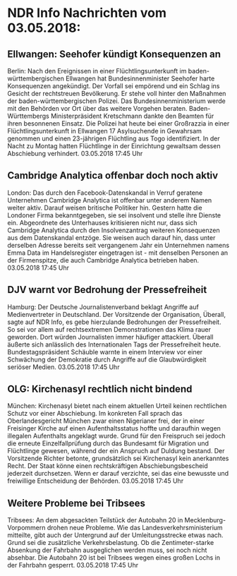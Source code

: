 # NDR Info Nachrichten vom 03.05.2018:


## Ellwangen: Seehofer kündigt Konsequenzen an
Berlin: Nach den Ereignissen in einer Flüchtlingsunterkunft im baden-württembergischen Ellwangen hat Bundesinnenminister Seehofer harte Konsequenzen angekündigt. Der Vorfall sei empörend und ein Schlag ins Gesicht der rechtstreuen Bevölkerung. Er stehe voll hinter den Maßnahmen der baden-württembergischen Polizei. Das Bundesinnenministerium werde mit den Behörden vor Ort über das weitere Vorgehen beraten. Baden-Württembergs Ministerpräsident Kretschmann dankte den Beamten für ihren besonnenen Einsatz. Die Polizei hat heute bei einer Großrazzia in einer Flüchtlingsunterkunft in Ellwangen 17 Asylsuchende in Gewahrsam genommen und einen 23-jährigen Flüchtling aus Togo identifiziert. In der Nacht zu Montag hatten Flüchtlinge in der Einrichtung gewaltsam dessen Abschiebung verhindert. 03.05.2018 17:45 Uhr 

## Cambridge Analytica offenbar doch noch aktiv
London: Das durch den Facebook-Datenskandal in Verruf geratene Unternehmen Cambridge Analytica ist offenbar unter anderem Namen weiter aktiv. Darauf weisen britische Politiker hin. Gestern hatte die Londoner Firma bekanntgegeben, sie sei insolvent und stelle ihre Dienste ein. Abgeordnete des Unterhauses kritisieren nicht nur, dass sich Cambridge Analytica durch den Insolvenzantrag weiteren Konsequenzen aus dem Datenskandal entzöge. Sie weisen auch darauf hin, dass unter derselben Adresse bereits seit vergangenem Jahr ein Unternehmen namens Emma Data im Handelsregister eingetragen ist - mit denselben Personen an der Firmenspitze, die auch Cambridge Analytica betrieben haben. 03.05.2018 17:45 Uhr 

## DJV warnt vor Bedrohung der Pressefreiheit
Hamburg: Der Deutsche Journalistenverband beklagt Angriffe auf Medienvertreter in Deutschland. Der Vorsitzende der Organisation, Überall, sagte auf NDR Info, es gebe hierzulande Bedrohungen der Pressefreiheit. So sei vor allem auf rechtsextremen Demonstrationen das Klima rauer geworden. Dort würden Journalisten immer häufiger attackiert. Überall äußerte sich anlässlich des Internationalen Tags der Pressefreiheit heute. Bundestagspräsident Schäuble warnte in einem Interview vor einer Schwächung der Demokratie durch Angriffe auf die Glaubwürdigkeit seriöser Medien. 03.05.2018 17:45 Uhr 

## OLG: Kirchenasyl rechtlich nicht bindend
München: 	Kirchenasyl bietet nach einem aktuellen Urteil keinen rechtlichen Schutz vor einer Abschiebung. Im konkreten Fall sprach das Oberlandesgericht München zwar einen Nigerianer frei, der in einer Freisinger Kirche auf einen Aufenthaltsstatus hoffte und daraufhin wegen illegalen Aufenthalts angeklagt wurde. Grund für den Freispruch sei jedoch die erneute Einzelfallprüfung durch das Bundesamt für Migration und Flüchtlinge gewesen, während der ein Anspruch auf Duldung bestand. Der Vorsitzende Richter betonte, grundsätzlich sei Kirchenasyl kein anerkanntes Recht. Der Staat könne einen rechtskräftigen Abschiebungsbescheid jederzeit durchsetzen. Wenn er darauf verzichte, sei das eine bewusste und freiwillige Entscheidung der Behörden. 03.05.2018 17:45 Uhr 

## Weitere Probleme bei Tribsees
Tribsees: An dem abgesackten Teilstück der Autobahn 20 in Mecklenburg-Vorpommern drohen neue Probleme. Wie das Landesverkehrsministerium mitteilte, gibt auch der Untergrund auf der Umleitungsstrecke etwas nach. Grund sei die zusätzliche Verkehrsbelastung. Ob die Zentimeter-starke Absenkung der Fahrbahn ausgeglichen werden muss, sei noch nicht absehbar. Die Autobahn 20 ist bei Tribsees wegen eines großen Lochs in der Fahrbahn gesperrt. 03.05.2018 17:45 Uhr 
